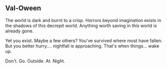 Val-Oween
----------

The world is dark and burnt to a crisp. Horrors beyond imagination exists in the shadows of this decrepit world. Anything worth saving in this world is already gone.

Yet you exist. Maybe a few others? You've survived where most have fallen. But you better hurry.... nightfall is approaching. That's when things... wake up.

Don't. Go. Outside. At. Night.
